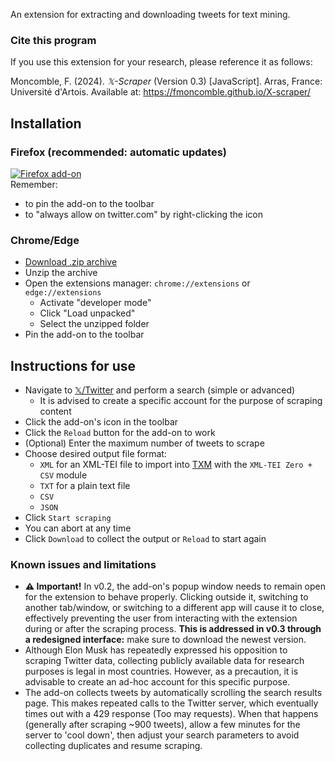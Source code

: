 An extension for extracting and downloading tweets for text mining.  
  
### Cite this program
If you use this extension for your research, please reference it as follows:  
  
Moncomble, F. (2024). *𝕏-Scraper* (Version 0.3) [JavaScript]. Arras, France: Université d'Artois. Available at: https://fmoncomble.github.io/X-scraper/


## Installation
### Firefox (recommended: automatic updates)
[![Firefox add-on](https://github.com/fmoncomble/Figaro_extractor/assets/59739627/e4df008e-1aac-46be-a216-e6304a65ba97)](https://github.com/fmoncomble/X-scraper/releases/latest/download/x-scraper.xpi)  
Remember:
- to pin the add-on to the toolbar
- to "always allow on twitter.com" by right-clicking the icon

### Chrome/Edge
- [Download .zip archive](https://github.com/fmoncomble/X-scraper/releases/latest/download/x-scraper.zip)
- Unzip the archive
- Open the extensions manager: `chrome://extensions` or `edge://extensions`
  - Activate "developer mode"
  - Click "Load unpacked"
  - Select the unzipped folder
- Pin the add-on to the toolbar
 
## Instructions for use
- Navigate to [𝕏/Twitter](https://twitter.com/search-advanced) and perform a search (simple or advanced)
    - It is advised to create a specific account for the purpose of scraping content
- Click the add-on's icon in the toolbar
- Click the `Reload` button for the add-on to work
- (Optional) Enter the maximum number of tweets to scrape
- Choose desired output file format:
    - `XML` for an XML-TEI file to import into [TXM](https://txm.gitpages.huma-num.fr/textometrie/) with the `XML-TEI Zero + CSV` module
    - `TXT` for a plain text file
    - `CSV`
    - `JSON`
- Click `Start scraping`
- You can abort at any time
- Click `Download` to collect the output or `Reload` to start again 

### Known issues and limitations
- **⚠️ Important!** In v0.2, the add-on's popup window needs to remain open for the extension to behave properly. Clicking outside it, switching to another tab/window, or switching to a different app will cause it to close, effectively preventing the user from interacting with the extension during or after the scraping process. **This is addressed in v0.3 through a redesigned interface:** make sure to download the newest version.
- Although Elon Musk has repeatedly expressed his opposition to scraping Twitter data, collecting publicly available data for research purposes is legal in most countries. However, as a precaution, it is advisable to create an ad-hoc account for this specific purpose. 
- The add-on collects tweets by automatically scrolling the search results page. This makes repeated calls to the Twitter server, which eventually times out with a 429 response (Too may requests). When that happens (generally after scraping ~900 tweets), allow a few minutes for the server to 'cool down', then adjust your search parameters to avoid collecting duplicates and resume scraping. 